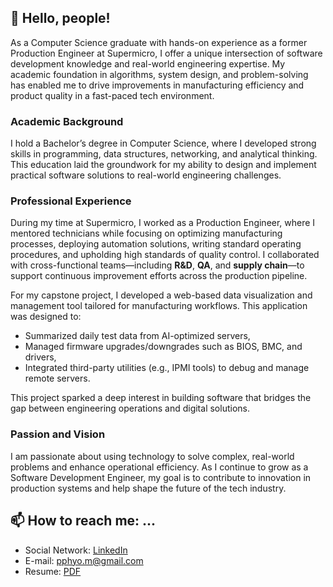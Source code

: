 <!-- ![About Me](readme_header.png) -->

## 👋 Hello, people!

As a Computer Science graduate with hands-on experience as a former Production Engineer at Supermicro, I offer a unique intersection of software development knowledge and real-world engineering expertise. My academic foundation in algorithms, system design, and problem-solving has enabled me to drive improvements in manufacturing efficiency and product quality in a fast-paced tech environment.

### Academic Background

I hold a Bachelor’s degree in Computer Science, where I developed strong skills in programming, data structures, networking, and analytical thinking. This education laid the groundwork for my ability to design and implement practical software solutions to real-world engineering challenges.

### Professional Experience

During my time at Supermicro, I worked as a Production Engineer, where I mentored technicians while focusing on optimizing manufacturing processes, deploying automation solutions, writing standard operating procedures, and upholding high standards of quality control. I collaborated with cross-functional teams—including **R&D**, **QA**, and **supply chain**—to support continuous improvement efforts across the production pipeline.

For my capstone project, I developed a web-based data visualization and management tool tailored for manufacturing workflows. This application was designed to:
- Summarized daily test data from AI-optimized servers,
- Managed firmware upgrades/downgrades such as BIOS, BMC, and drivers,
- Integrated third-party utilities (e.g., IPMI tools) to debug and manage remote servers.

This project sparked a deep interest in building software that bridges the gap between engineering operations and digital solutions.


### Passion and Vision

I am passionate about using technology to solve complex, real-world problems and enhance operational efficiency. As I continue to grow as a Software Development Engineer, my goal is to contribute to innovation in production systems and help shape the future of the tech industry.


## 📫 How to reach me: ...

- Social Network: [LinkedIn](https://www.linkedin.com/in/pyaephyomaung/)
- E-mail: pphyo.m@gmail.com
- Resume: [PDF](https://drive.google.com/file/d/1bzNCEp4wTto57kMNIoaf5wY15ofOmN0B/view?usp=drive_link)
    
<!--
**pphyom/pphyom** is a ✨ _special_ ✨ repository because its `README.md` (this file) appears on your GitHub profile.

Here are some ideas to get you started:

- 🔭 I’m currently working on ...
- 🌱 I’m currently learning ...
- 👯 I’m looking to collaborate on ...
- 🤔 I’m looking for help with ...
- 💬 Ask me about ...
- 📫 How to reach me: ...
- 😄 Pronouns: ...
- ⚡ Fun fact: ...
-->
